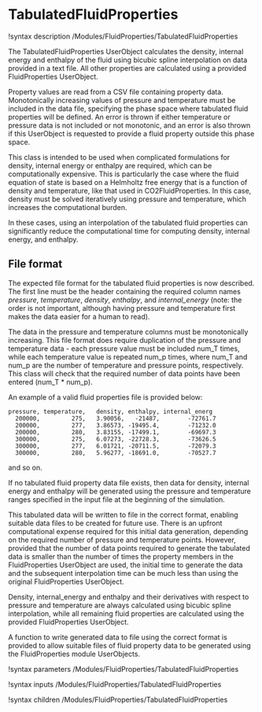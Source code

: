 # TabulatedFluidProperties

!syntax description /Modules/FluidProperties/TabulatedFluidProperties

The TabulatedFluidProperties UserObject calculates the density, internal energy and enthalpy of the
fluid using bicubic spline interpolation on data provided in a text file. All other properties are
calculated using a provided FluidProperties UserObject.

Property values are read from a CSV file containing property data.  Monotonically increasing values
of pressure and temperature must be included in the data file, specifying the phase space where
tabulated fluid properties will be defined. An error is thrown if either temperature or pressure data
is not included or not monotonic, and an error is also thrown if this UserObject is requested to
provide a fluid property outside this phase space.

This class is intended to be used when complicated formulations for density, internal energy or
enthalpy are required, which can be computationally expensive.  This is particularly the case where
the fluid equation of state is based on a Helmholtz free energy that is a function of density and
temperature, like that used in CO2FluidProperties. In this case, density must be solved iteratively
using pressure and temperature, which increases the computational burden.

In these cases, using an interpolation of the tabulated fluid properties can significantly reduce the
computational time for computing density, internal energy, and enthalpy.

## File format

The expected file format for the tabulated fluid properties is now described.  The first line must be
the header containing the required column names *pressure*, *temperature*, *density*, *enthalpy*, and
*internal_energy* (note: the order is not important, although having pressure and temperature first
makes the data easier for a human to read).

The data in the pressure and temperature columns must be monotonically increasing. This file format
does require duplication of the pressure and temperature data - each pressure value must be included
num_T times, while each temperature value is repeated num_p times, where num_T and num_p are the
number of temperature and pressure points, respectively. This class will check that the required
number of data points have been entered (num_T * num_p).

An example of a valid fluid properties file is provided below:

```text
pressure, temperature,   density, enthalpy, internal_energ
  200000,         275,   3.90056,   -21487,        -72761.7
  200000,         277,   3.86573, -19495.4,        -71232.0
  200000,         280,   3.83155, -17499.1,        -69697.3
  300000,         275,   6.07273, -22728.3,        -73626.5
  300000,         277,   6.01721, -20711.5,        -72079.3
  300000,         280,   5.96277, -18691.0,        -70527.7
```

and so on.

If no tabulated fluid property data file exists, then data for density, internal energy and enthalpy
will be generated using the pressure and temperature ranges specified in the input file at the
beginning of the simulation.

This tabulated data will be written to file in the correct format, enabling suitable data files to be
created for future use. There is an upfront computational expense required for this initial data
generation, depending on the required number of pressure and temperature points. However, provided
that the number of data points required to generate the tabulated data is smaller than the number of
times the property members in the FluidProperties UserObject are used, the initial time to generate
the data and the subsequent interpolation time can be much less than using the original
FluidProperties UserObject.

Density, internal_energy and enthalpy and their derivatives with respect to pressure and temperature
are always calculated using bicubic spline interpolation, while all remaining fluid properties are
calculated using the provided FluidProperties UserObject.

A function to write generated data to file using the correct format is provided to allow suitable
files of fluid property data to be generated using the FluidProperties module UserObjects.

!syntax parameters /Modules/FluidProperties/TabulatedFluidProperties

!syntax inputs /Modules/FluidProperties/TabulatedFluidProperties

!syntax children /Modules/FluidProperties/TabulatedFluidProperties
